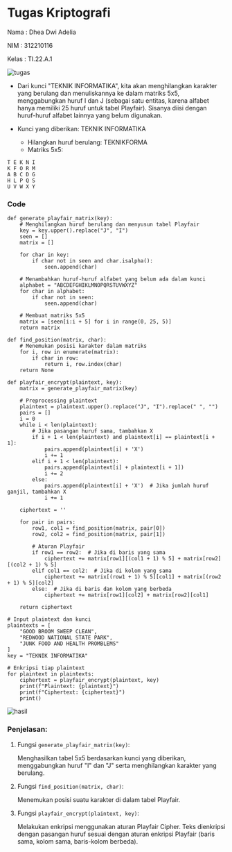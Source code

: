 # Tugas Kriptografi

Nama : Dhea Dwi Adelia

NIM : 312210116

Kelas : TI.22.A.1

![tugas](https://github.com/user-attachments/assets/aa108798-d8aa-4e91-b890-6d5264c9804b)

- Dari kunci "TEKNIK INFORMATIKA", kita akan menghilangkan karakter yang berulang dan menuliskannya ke dalam matriks 5x5, menggabungkan huruf I dan J (sebagai satu entitas, karena alfabet hanya memiliki 25 huruf untuk tabel Playfair). Sisanya diisi dengan huruf-huruf alfabet lainnya yang belum digunakan.

- Kunci yang diberikan: TEKNIK INFORMATIKA

    - Hilangkan huruf berulang: TEKNIKFORMA
    - Matriks 5x5:

 ```
T E K N I
K F O R M
A B C D G
H L P Q S
U V W X Y
```


### Code 

```
def generate_playfair_matrix(key):
    # Menghilangkan huruf berulang dan menyusun tabel Playfair
    key = key.upper().replace("J", "I")
    seen = []
    matrix = []

    for char in key:
        if char not in seen and char.isalpha():
            seen.append(char)

    # Menambahkan huruf-huruf alfabet yang belum ada dalam kunci
    alphabet = "ABCDEFGHIKLMNOPQRSTUVWXYZ"
    for char in alphabet:
        if char not in seen:
            seen.append(char)

    # Membuat matriks 5x5
    matrix = [seen[i:i + 5] for i in range(0, 25, 5)]
    return matrix

def find_position(matrix, char):
    # Menemukan posisi karakter dalam matriks
    for i, row in enumerate(matrix):
        if char in row:
            return i, row.index(char)
    return None

def playfair_encrypt(plaintext, key):
    matrix = generate_playfair_matrix(key)
    
    # Preprocessing plaintext
    plaintext = plaintext.upper().replace("J", "I").replace(" ", "")
    pairs = []
    i = 0
    while i < len(plaintext):
        # Jika pasangan huruf sama, tambahkan X
        if i + 1 < len(plaintext) and plaintext[i] == plaintext[i + 1]:
            pairs.append(plaintext[i] + 'X')
            i += 1
        elif i + 1 < len(plaintext):
            pairs.append(plaintext[i] + plaintext[i + 1])
            i += 2
        else:
            pairs.append(plaintext[i] + 'X')  # Jika jumlah huruf ganjil, tambahkan X
            i += 1
    
    ciphertext = ''
    
    for pair in pairs:
        row1, col1 = find_position(matrix, pair[0])
        row2, col2 = find_position(matrix, pair[1])

        # Aturan Playfair
        if row1 == row2:  # Jika di baris yang sama
            ciphertext += matrix[row1][(col1 + 1) % 5] + matrix[row2][(col2 + 1) % 5]
        elif col1 == col2:  # Jika di kolom yang sama
            ciphertext += matrix[(row1 + 1) % 5][col1] + matrix[(row2 + 1) % 5][col2]
        else:  # Jika di baris dan kolom yang berbeda
            ciphertext += matrix[row1][col2] + matrix[row2][col1]
    
    return ciphertext

# Input plaintext dan kunci
plaintexts = [
    "GOOD BROOM SWEEP CLEAN",
    "REDWOOD NATIONAL STATE PARK",
    "JUNK FOOD AND HEALTH PROMBLEMS"
]
key = "TEKNIK INFORMATIKA"

# Enkripsi tiap plaintext
for plaintext in plaintexts:
    ciphertext = playfair_encrypt(plaintext, key)
    print(f"Plaintext: {plaintext}")
    print(f"Ciphertext: {ciphertext}")
    print()
```

![hasil](https://github.com/user-attachments/assets/e4faa7a4-c5a3-491a-8756-b73abd61e5fb)


### Penjelasan:

1. Fungsi ```generate_playfair_matrix(key)```:
   
   Menghasilkan tabel 5x5 berdasarkan kunci yang diberikan, menggabungkan huruf "I" dan "J" serta menghilangkan karakter yang berulang.

2. Fungsi ```find_position(matrix, char)```:
   
   Menemukan posisi suatu karakter di dalam tabel Playfair.

3. Fungsi ```playfair_encrypt(plaintext, key)```:
   
   Melakukan enkripsi menggunakan aturan Playfair Cipher. Teks dienkripsi dengan pasangan huruf sesuai dengan aturan enkripsi Playfair (baris sama, kolom sama, baris-kolom berbeda).
